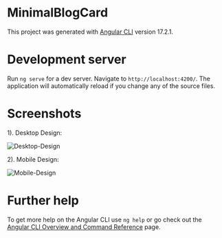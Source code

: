 # MinimalBlogCard

This project was generated with [Angular CLI](https://github.com/angular/angular-cli) version 17.2.1.

# Development server

Run `ng serve` for a dev server. Navigate to `http://localhost:4200/`. The application will automatically reload if you change any of the source files.

# Screenshots

1). Desktop Design:

![Desktop-Design](https://github.com/vishalyv252/Minimal-Blog-Card/assets/105093020/01b7c5b2-6a18-4a41-9ced-5fb00004ec1a)

2). Mobile Design:

![Mobile-Design](https://github.com/vishalyv252/Minimal-Blog-Card/assets/105093020/403eb57b-16f8-4113-91dd-9a2a93485ac8)

# Further help

To get more help on the Angular CLI use `ng help` or go check out the [Angular CLI Overview and Command Reference](https://angular.io/cli) page.
